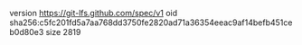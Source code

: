 version https://git-lfs.github.com/spec/v1
oid sha256:c5fc201fd5a7aa768dd3750fe2820ad71a36354eeac9af14befb451ceb0d80e3
size 2819
